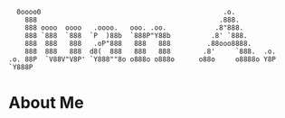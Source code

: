       0oooo0                                             .o.           
        888                                             .888.          
        888 oooo  oooo   .oooo.   ooo. .oo.            .8"888.         
        888 `888  `888  `P  )88b  `888P"Y88b          .8' `888.        
        888  888   888   .oP"888   888   888         .88ooo8888.       
        888  888   888  d8(  888   888   888        .8'     `888.  .o. 
    .o. 88P  `V88V"V8P' `Y888""8o o888o o888o      o88o     o8888o Y8P 
    `Y888P                                                             
                                                             
# About Me 
